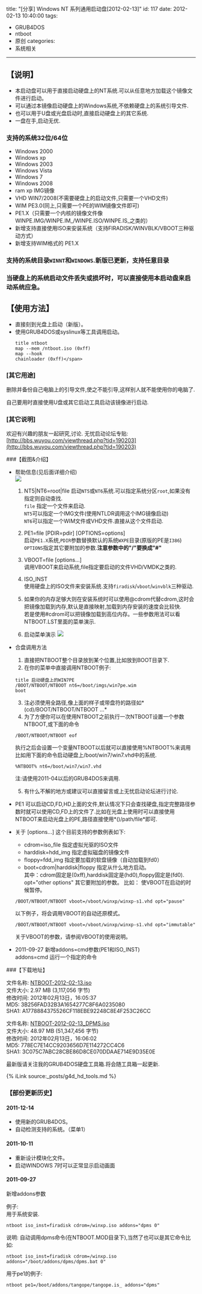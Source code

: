 title: "[分享] Windows NT 系列通用启动盘[2012-02-13]"
id: 117
date: 2012-02-13 10:40:00
tags: 
- GRUB4DOS
- ntboot
- 原创
categories: 
- 系统相关
---


## 【说明】

* 本启动盘可以用于直接启动硬盘上的NT系统.可以从任意地方加载这个镜像文件进行启动。
* 可以通过本镜像启动硬盘上的Windows系统,不依赖硬盘上的系统引导文件.
* 也可以用于U盘或光盘启动时,直接启动硬盘上的其它系统.
* 一盘在手,启动无优.

<!--more-->

### 支持的系统32位/64位

*  Windows 2000
*  Windows xp
*  Windows 2003
*  Windows Vista
*  Windows 7
*  Windows 2008
*  ram xp IMG镜像
*  VHD WIN7/2008(不需要硬盘上的启动文件,只需要一个VHD文件)
*  WIM PE3.0(同上,只需要一个PE的WIM镜像文件即可)
*  PE1.X（只需要一个内核的镜像文件像WINPE.IMG/WINPE.IM_/WINPE.ISO/WINPE.IS_之类的）
*  新增支持直接使用ISO来安装系统（支持FIRADISK/WINVBLK/VBOOT三种驱动方式）
*  新增支持WIM格式的 PE1.X

### 支持的系统目录`WINNT`和`WINDOWS`.新版已更新，支持任意目录

### 当硬盘上的系统启动文件丢失或损坏时，可以直接使用本启动盘来启动系统应急。


## 【使用方法】

* 直接刻到光盘上启动（新版）。
* 使用GRUB4DOS或syslinux等工具调用启动。
	```
	title ntboot
	map --mem /ntboot.iso (0xff)
	map --hook
	chainloader (0xff)</span>
	```

### [其它用途]

删除并备份自己电脑上的引导文件,使之不能引导,这样别人就不能使用你的电脑了.

自己要用时直接使用U盘或其它启动工具启动该镜像进行启动.


### [其它说明]

欢迎有兴趣的朋友一起研究,讨论.
无忧启动论坛专贴: [http://bbs.wuyou.com/viewthread.php?tid=190203](http://bbs.wuyou.com/viewthread.php?tid=190203)

###【截图&介绍】

* 帮助信息(见后面详细介绍)  
  ![]([CDN_URL]:/post/ntboot_help.png)
  1.  NT5|NT6=root|file 
      启动`NT5`或`NT6`系统.可以指定系统分区`root`,如果没有指定则自动查找.  
      `file` 指定一个文件来启动.  
      `NT5`可以指定一个IMG文件(使用NTLDR调用这个IMG镜像启动)  
      `NT6`可以指定一个WIM文件或VHD文件.直接从这个文件启动.  
  2. PE1=file [PDIR=pdir] [OPTIONS=options]  
       启动`PE1.X`系统,`PDIR`参数替换默认的系统`WXPE`目录(原版的PE是`I386`)  
       `OPTIONS`指定其它要附加的参数.**注意参数中的"/"要换成"#"**

  3. VBOOT=file [options...]  
	  调用VBOOT来启动系统,file指定要启动的文件VHD/VMDK之类的.

  4. ISO_INST  
	  使用硬盘上的ISO文件来安装系统.支持`firadisk`/`vboot`/`winvblk`三种驱动.

  5. 如果你的内存足够大则在安装系统时可以使用@cdrom代替cdrom,这时会把镜像加载到内存,默认是直接映射,加载到内存安装的速度会比较快.  
      若是使用#cdrom可以把镜像加载到高位内存。一些参数用法可以看NTBOOT.LST里面的菜单演示.
  6. 启动菜单演示
      ![]([CDN_URL]:/post/ntboot_menu.png)
* 合盘调用方法
  1. 直接把NTBOOT整个目录放到某个位置,比如放到BOOT目录下.
  2. 在你的菜单中直接调用NTBOOT例子:  
	```
	title 启动硬盘上的WIN7PE
	/BOOT/NTBOOT/NTBOOT nt6=/boot/imgs/win7pe.wim
	boot
	```
  3. 注必须使用全路径,像上面的样子或带盘符的路径如*(cd)/BOOT/NTBOOT/NTBOOT ...*  
  4. 为了方便你可以在使用NTBOOT之前执行一次NTBOOT设置一个参数NTBOOT,或下面的命令
	```
    /BOOT/NTBOOT/NTBOOT eof
	```
	执行之后会设置一个变量NTBOOT以后就可以直接使用%NTBOOT%来调用比如用下面的命令启动硬盘上/boot/win7/win7.vhd中的系统.
	```
	%NTBOOT% nt6=/boot/win7/win7.vhd
	```
	注:请使用2011-04以后的GRUB4DOS来调用.

  5. 有什么不解的地方或建议可以直接留言或上无忧启动论坛进行讨论.
 
* PE1 可以启动CD,FD,HD上面的文件,默认情况下只会查找硬盘,指定完整路径参数时就可以使用CD,FD上的文件了.比如在光盘上使用时可以直接使用NTBOOT来启动光盘上的PE,路径直接使用*()/path/file*即可.
* 关于 [options...]
	这个目前支持的参数例表如下:
	* cdrom=iso_file         指定虚拟光驱的ISO文件
	* harddisk=hdd_img   指定虚拟磁盘的镜像文件
	* floppy=fdd_img       指定要加载的软盘镜像（自动加载到fd0）
	* boot=cdrom|harddisk|floppy 指定从什么地方启动。  
	其中：cdrom固定是(0xff),harddisk固定是(hd0),floppy固定是(fd0).
	     opt="other options"  其它要附加的参数。 
	比如：
	使VBOOT在启动的时候暂停。
    ```
	/BOOT/NTBOOT/NTBOOT vboot=/vboot/winxp/winxp-s1.vhd opt="pause"  
	```
	以下例子，将会调用VBOOT的自动还原模式。
	```
	/BOOT/NTBOOT/NTBOOT vboot=/vboot/winxp/winxp-s1.vhd opt="immutable"
	```
	关于VBOOT的参数，请参阅VBOOT的使用说明。

*  2011-09-27 新增addons=cmd参数(PE1和ISO_INST)  
   addons=cmd  运行一个指定的命令

###【下载地址】

﻿文件名称: [NTBOOT-2012-02-13.iso](http://www.ctdisk.com/file/4630256)  
文件大小: 2.97 MB (3,117,056 字节)  
修改时间: 2012年02月13日，16:05:37  
MD5: 3B256FAD32B3A1654277C8F6A0235080  
SHA1: A1778884375526CF118EBE92248C8E4F253C26CC  

﻿文件名称: [NTBOOT-2012-02-13_DPMS.iso](http://www.ctdisk.com/file/4630255)  
文件大小: 48.97 MB (51,347,456 字节)  
修改时间: 2012年02月13日，16:06:02  
MD5: 778EC7E14CC9203656D7E114272CC4C6  
SHA1: 3C075C7ABC28CBE86D8CE070DDAAE714E9D35E0E  

最新版请关注我的GRUB4DOS硬盘工具箱.将会随工具箱一起更新.

{% iLink source:_posts/g4d_hd_tools.md %}

### 【部份更新历史】

#### 2011-12-14
* 使用新的GRUB4DOS。
* 自动检测支持的系统。（菜单1）

#### 2011-10-11
* 重新设计模块化文件。
* 启动WINDOWS 7时可以正常显示启动画面

#### 2011-09-27
新增addons参数

例子:  
用于系统安装.
```
ntboot iso_inst=firadisk cdrom=/winxp.iso addons="dpms 0"
```
说明: 自动调用dpms命令(在NTBOOT.MOD目录下),当然了也可以是其它命令比如:
```
ntboot iso_inst=firadisk cdrom=/winxp.iso addons="/boot/addons/dpms/dpms.bat 0"
```

用于pe1的例子:

```
ntboot pe1=/boot/addons/tangope/tangope.is_ addons="dpms"
```
